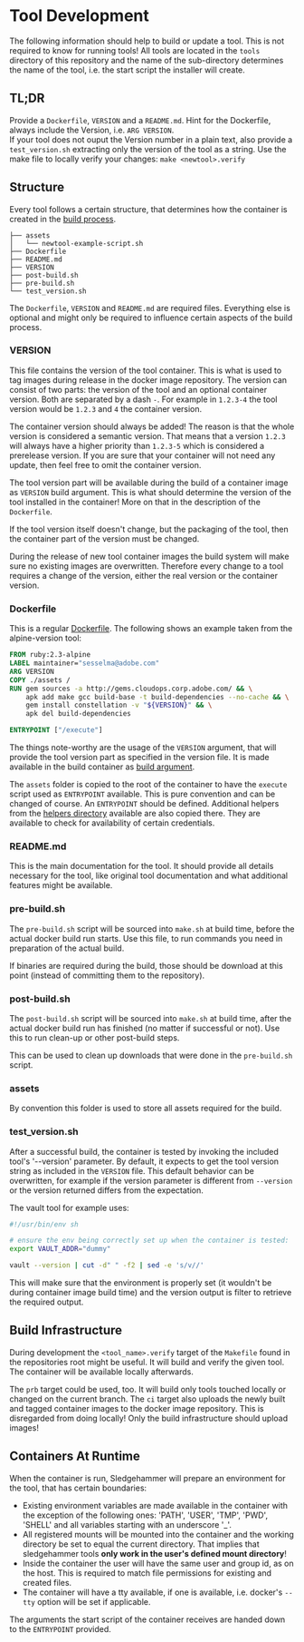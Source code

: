 # Tool Development

The following information should help to build or update a tool. This is not
required to know for running tools!  All tools are located in the `tools`
directory of this repository and the name of the sub-directory determines the
name of the tool, i.e. the start script the installer will create.

## TL;DR

Provide a `Dockerfile`, `VERSION` and a `README.md`. Hint for the Dockerfile, always include the Version, i.e. `ARG VERSION`. <br>
If your tool does not ouput the Version number in a plain text, also provide a `test_version.sh` extracting only the version of the tool as a string. 
Use the make file to locally verify your changes:
`make <newtool>.verify`

## Structure

Every tool follows a certain structure, that determines how the container is
created in the [build process](#build-process).

```
├── assets
│   └── newtool-example-script.sh
├── Dockerfile
├── README.md
├── VERSION
├── post-build.sh
├── pre-build.sh
└── test_version.sh
```

The `Dockerfile`, `VERSION` and `README.md` are required files. Everything else
is optional and might only be required to influence certain aspects of the
build process.

### VERSION

This file contains the version of the tool container. This is what is used to
tag images during release in the docker image repository. The version can
consist of two parts: the version of the tool and an optional container
version. Both are separated by a dash `-`. For example in `1.2.3-4` the tool
version would be `1.2.3` and `4` the container version.

The container version should always be added! The reason is that the whole version is considered a semantic version.
That means that a version `1.2.3` will always have a higher priority than `1.2.3-5` which is considered a prerelease version.
If you are sure that your container will not need any update, then feel free to omit the container version.

The tool version part will be available during the build of a container image
as `VERSION` build argument. This is what should determine the version of the
tool installed in the container! More on that in the description of the
`Dockerfile`.

If the tool version itself doesn't change, but the packaging of the tool, then
the container part of the version must be changed.

During the release of new tool container images the build system will make sure
no existing images are overwritten. Therefore every change to a tool requires a
change of the version, either the real version or the container version.


### Dockerfile

This is a regular
[Dockerfile](https://docs.docker.com/engine/reference/builder). The following
shows an example taken from the alpine-version tool:

```Dockerfile
FROM ruby:2.3-alpine
LABEL maintainer="sesselma@adobe.com"
ARG VERSION
COPY ./assets /
RUN gem sources -a http://gems.cloudops.corp.adobe.com/ && \
    apk add make gcc build-base -t build-dependencies --no-cache && \
    gem install constellation -v "${VERSION}" && \
    apk del build-dependencies

ENTRYPOINT ["/execute"]
```

The things note-worthy are the usage of the `VERSION` argument, that will
provide the tool version part as specified in the version file. It is made
available in the build container as [build
argument](https://docs.docker.com/engine/reference/builder/#arg).

The `assets` folder is copied to the root of the container to have the
`execute` script used as `ENTRYPOINT` available. This is pure convention and
can be changed of course. An `ENTRYPOINT` should be defined. Additional helpers
from the [helpers
directory](https://git.corp.adobe.com/acp-cs-tooling/sledgehammer/tree/documentation/helpers)
available are also copied there. They are available to check for availability
of certain credentials.


### README.md

This is the main documentation for the tool. It should provide all details
necessary for the tool, like original tool documentation and what additional
features might be available.


### pre-build.sh

The `pre-build.sh` script will be sourced into `make.sh` at build time, before
the actual docker build run starts. Use this file, to run commands you need in
preparation of the actual build.

If binaries are required during the build, those should be download at this
point (instead of committing them to the repository).


### post-build.sh

The `post-build.sh` script will be sourced into `make.sh` at build time, after
the actual docker build run has finished (no matter if successful or not). Use
this to run clean-up or other post-build steps.

This can be used to clean up downloads that were done in the `pre-build.sh`
script.


### assets

By convention this folder is used to store all assets required for the build.

### test_version.sh

After a successful build, the container is tested by invoking the included
tool's '--version' parameter.  By default, it expects to get the tool version
string as included in the `VERSION` file. This default behavior can be
overwritten, for example if the version parameter is different from `--version`
or the version returned differs from the expectation.

The vault tool for example uses:

```bash
#!/usr/bin/env sh

# ensure the env being correctly set up when the container is tested:
export VAULT_ADDR="dummy"

vault --version | cut -d" " -f2 | sed -e 's/v//'
```

This will make sure that the environment is properly set (it wouldn't be during
container image build time) and the version output is filter to retrieve the
required output.


## Build Infrastructure

During development the `<tool_name>.verify` target of the `Makefile` found in the
repositories root might be useful. It will build and verify the given tool. The
container will be available locally afterwards.

The `prb` target could be used, too. It will build only tools touched locally
or changed on the current branch. The `ci` target also uploads the newly built
and tagged container images to the docker image repository. This is disregarded
from doing locally! Only the build infrastructure should upload images!


## Containers At Runtime

When the container is run, Sledgehammer will prepare an environment for the
tool, that has certain boundaries:

* Existing environment variables are made available in the container with the
  exception of the following ones: 'PATH', 'USER',  'TMP', 'PWD',
  'SHELL' and all variables starting with an underscore '_'.
* All registered mounts will be mounted into the container and the working
  directory be set to equal the current directory. That implies that
  sledgehammer tools __only work in the user's defined mount directory__!
* Inside the container the user will have the same user and group id, as on the
  host. This is required to match file permissions for existing and created
  files.
* The container will have a tty available, if one is available, i.e. docker's
  `--tty` option will be set if applicable.

The arguments the start script of the container receives are handed down to the
`ENTRYPOINT` provided.